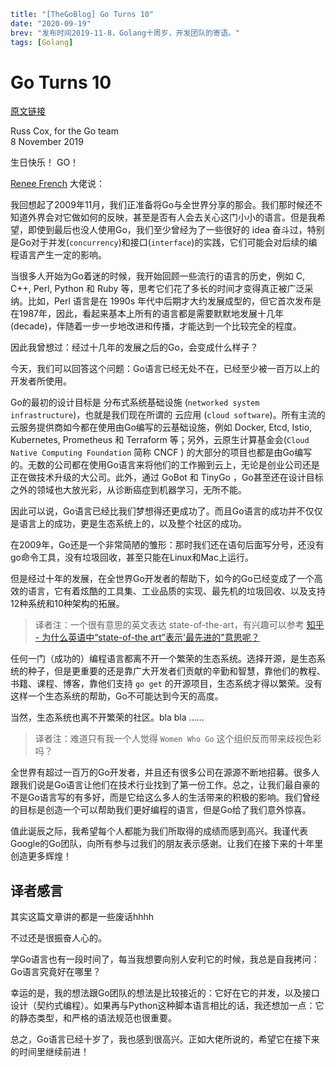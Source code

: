 ```yaml lw-blog-meta
title: "[TheGoBlog] Go Turns 10"
date: "2020-09-19"
brev: "发布时间2019-11-8，Golang十周岁，开发团队的寄语。"
tags: [Golang]
```

# Go Turns 10

[原文链接](https://blog.golang.org/10years)

Russ Cox, for the Go team  
8 November 2019

生日快乐！ GO！

[Renee French](https://twitter.com/reneefrench) 大佬说：

我回想起了2009年11月，我们正准备将Go与全世界分享的那会。我们那时候还不知道外界会对它做如何的反映，甚至是否有人会去关心这门小小的语言。但是我希望，即使到最后也没人使用Go，我们至少曾经为了一些很好的 idea 奋斗过，特别是Go对于并发(`concurrency`)和接口(`interface`)的实践，它们可能会对后续的编程语言产生一定的影响。

当很多人开始为Go着迷的时候，我开始回顾一些流行的语言的历史，例如 C, C++, Perl, Python 和 Ruby 等，思考它们花了多长的时间才变得真正被广泛采纳。比如，Perl 语言是在 1990s 年代中后期才大约发展成型的，但它首次发布是在1987年，因此，看起来基本上所有的语言都是需要默默地发展十几年 (decade)，伴随着一步一步地改进和传播，才能达到一个比较完全的程度。

因此我曾想过：经过十几年的发展之后的Go，会变成什么样子？

今天，我们可以回答这个问题：Go语言已经无处不在，已经至少被一百万以上的开发者所使用。

Go的最初的设计目标是 分布式系统基础设施 (`networked system infrastructure`)，也就是我们现在所谓的 云应用 (`cloud software`)。所有主流的云服务提供商如今都在使用由Go编写的云基础设施，例如 Docker, Etcd, Istio, Kubernetes, Prometheus 和 Terraform 等；另外，云原生计算基金会(`Cloud Native Computing Foundation` 简称 CNCF ) 的大部分的项目也都是由Go编写的。无数的公司都在使用Go语言来将他们的工作搬到云上，无论是创业公司还是正在做技术升级的大公司。此外，通过 GoBot 和 TinyGo ，Go甚至还在设计目标之外的领域也大放光彩，从诊断癌症到机器学习，无所不能。

因此可以说，Go语言已经比我们梦想得还更成功了。而且Go语言的成功并不仅仅是语言上的成功，更是生态系统上的，以及整个社区的成功。

在2009年，Go还是一个非常简陋的雏形：那时我们还在语句后面写分号，还没有go命令工具，没有垃圾回收，甚至只能在Linux和Mac上运行。

但是经过十年的发展，在全世界Go开发者的帮助下，如今的Go已经变成了一个高效的语言，它有着炫酷的工具集、工业品质的实现、最先机的垃圾回收、以及支持12种系统和10种架构的拓展。

> 译者注：一个很有意思的英文表达 state-of-the-art，有兴趣可以参考 [知乎 - 为什么英语中“state-of-the art”表示'最先进的"意思呢？](https://www.zhihu.com/question/23503643)

任何一门（成功的）编程语言都离不开一个繁荣的生态系统。选择开源，是生态系统的种子，但是更重要的还是靠广大开发者们贡献的辛勤和智慧，靠他们的教程、书籍、课程、博客，靠他们支持 `go get` 的开源项目，生态系统才得以繁荣。没有这样一个生态系统的帮助，Go不可能达到今天的高度。

当然，生态系统也离不开繁荣的社区。bla bla ……

> 译者注：难道只有我一个人觉得 `Women Who Go` 这个组织反而带来歧视色彩吗？

全世界有超过一百万的Go开发者，并且还有很多公司在源源不断地招募。很多人跟我们说是Go语言让他们在技术行业找到了第一份工作。总之，让我们最自豪的不是Go语言写的有多好，而是它给这么多人的生活带来的积极的影响。我们曾经的目标是创造一个可以帮助我们更好编程的语言，但是Go给了我们意外惊喜。

值此诞辰之际，我希望每个人都能为我们所取得的成绩而感到高兴。我谨代表Google的Go团队，向所有参与过我们的朋友表示感谢。让我们在接下来的十年里创造更多辉煌！

## 译者感言

其实这篇文章讲的都是一些废话hhhh

不过还是很振奋人心的。

学Go语言也有一段时间了，每当我想要向别人安利它的时候，我总是自我拷问：Go语言究竟好在哪里？

幸运的是，我的想法跟Go团队的想法是比较接近的：它好在它的并发，以及接口设计（契约式编程）。如果再与Python这种脚本语言相比的话，我还想加一点：它的静态类型，和严格的语法规范也很重要。

总之，Go语言已经十岁了，我也感到很高兴。正如大佬所说的，希望它在接下来的时间里继续前进！
